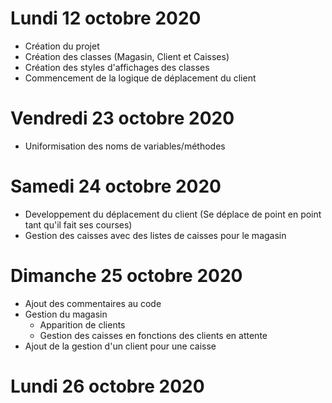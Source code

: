 # Lundi 12 octobre 2020
  * Création du projet
  * Création des classes (Magasin, Client et Caisses)
  * Création des styles d'affichages des classes
  * Commencement de la logique de déplacement du client

# Vendredi 23 octobre 2020
  * Uniformisation des noms de variables/méthodes

# Samedi 24 octobre 2020
  * Developpement du déplacement du client (Se déplace de point en point tant qu'il fait ses courses)
  * Gestion des caisses avec des listes de caisses pour le magasin
  
# Dimanche 25 octobre 2020
  * Ajout des commentaires au code
  * Gestion du magasin
    * Apparition de clients
    * Gestion des caisses en fonctions des clients en attente
  * Ajout de la gestion d'un client pour une caisse

# Lundi 26 octobre 2020